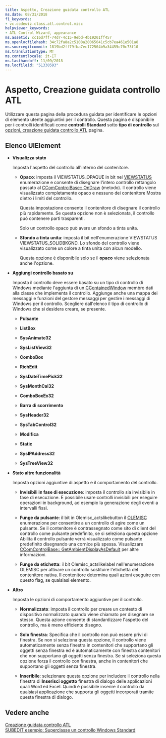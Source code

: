 ```yaml
---
title: Aspetto, Creazione guidata controllo ATL
ms.date: 08/31/2018
f1_keywords:
- vc.codewiz.class.atl.control.misc
helpviewer_keywords:
- ATL Control Wizard, appearance
ms.assetid: cc16d7ff-74d7-4c15-9ebd-4b19201ff457
ms.openlocfilehash: 34c72fa8a2c5108a20065041c5cb7ea461e501a8
ms.sourcegitcommit: 1819bd2ff79fba7ec172504b9a34455c70c73f10
ms.translationtype: MT
ms.contentlocale: it-IT
ms.lasthandoff: 11/09/2018
ms.locfileid: "51330593"
---
```

# <a name="appearance-atl-control-wizard"></a>Aspetto, Creazione guidata controllo ATL

Utilizzare questa pagina della procedura guidata per identificare le opzioni di elemento utente aggiuntivi per il controllo. Questa pagina è disponibile per i controlli identificati come **controlli Standard** sotto **tipo di controllo** sul [opzioni, creazione guidata controllo ATL](../../atl/reference/options-atl-control-wizard.md) pagina.

## <a name="uielement-list"></a>Elenco UIElement

- **Visualizza stato**

   Imposta l'aspetto del controllo all'interno del contenitore.

   - **Opaco**: imposta il VIEWSTATUS_OPAQUE in bit nel [VIEWSTATUS](/windows/desktop/api/ocidl/ne-ocidl-tagviewstatus) enumerazione e consente di disegnare l'intero controllo rettangolo passato al [CComControlBase:: OnDraw](../../atl/reference/ccomcontrolbase-class.md#ondraw) (metodo). Il controllo viene visualizzato completamente opaco e nessuno dei contenitore Mostra dietro i limiti del controllo.

      Questa impostazione consente il contenitore di disegnare il controllo più rapidamente. Se questa opzione non è selezionata, il controllo può contenere parti trasparenti.

      Solo un controllo opaco può avere un sfondo a tinta unita.

   - **Sfondo a tinta unita**: imposta il bit nell'enumerazione VIEWSTATUS VIEWSTATUS_SOLIDBKGND. Lo sfondo del controllo viene visualizzato come un colore a tinta unita con alcun modello.

      Questa opzione è disponibile solo se il **opaco** viene selezionata anche l'opzione.

- **Aggiungi controllo basato su**

   Imposta il controllo deve essere basato su un tipo di controllo di Windows mediante l'aggiunta di un [CContainedWindow](ccontainedwindowt-class.md) membro dati alla classe che implementa il controllo. Aggiunge anche una mappa dei messaggi e funzioni del gestore messaggi per gestire i messaggi di Windows per il controllo. Scegliere dall'elenco il tipo di controllo di Windows che si desidera creare, se presente.

   - **Pulsante**

   - **ListBox**

   - **SysAnimate32**

   - **SysListView32**

   - **ComboBox**

   - **RichEdit**

   - **SysDateTimePick32**

   - **SysMonthCal32**

   - **ComboBoxEx32**

   - **Barra di scorrimento**

   - **SysHeader32**

   - **SysTabControl32**

   - **Modifica**

   - **Static**

   - **SysIPAddress32**

   - **SysTreeView32**

- **Stato altre funzionalità**

   Imposta opzioni aggiuntive di aspetto e il comportamento del controllo.

   - **Invisibili in fase di esecuzione**: imposta il controllo sia invisibile in fase di esecuzione. È possibile usare controlli invisibili per eseguire operazioni in background, ad esempio la generazione degli eventi a intervalli fissi.

   - **Funge da pulsante**: il bit in Olemisc_actslikebutton il [OLEMISC](/windows/desktop/api/oleidl/ne-oleidl-tagolemisc) enumerazione per consentire a un controllo di agire come un pulsante. Se il contenitore è contrassegnato come sito di client del controllo come pulsante predefinito, se si seleziona questa opzione Abilita il controllo pulsante verrà visualizzato come pulsante predefinito disegnando una cornice più spessa. Visualizzare [CComControlBase:: GetAmbientDisplayAsDefault](../../atl/reference/ccomcontrolbase-class.md#getambientdisplayasdefault) per altre informazioni.

   - **Funge da etichetta**: il bit Olemisc_actslikelabel nell'enumerazione OLEMISC per attivare un controllo sostituire l'etichetta del contenitore nativa. Il contenitore determina quali azioni eseguire con questo flag, se qualsiasi elemento.

- **Altro**

   Imposta le opzioni di comportamento aggiuntive per il controllo.

   - **Normalizzato**: imposta il controllo per creare un contesto di dispositivo normalizzato quando viene chiamato per disegnare se stesso. Questa azione consente di standardizzare l'aspetto del controllo, ma è meno efficiente disegno.

   - **Solo finestra**: Specifica che il controllo non può essere privi di finestra. Se non si seleziona questa opzione, il controllo viene automaticamente senza finestra in contenitori che supportano gli oggetti senza finestra ed è automaticamente con finestra contenitori che non supportano gli oggetti senza finestra. Se si seleziona questa opzione forza il controllo con finestra, anche in contenitori che supportano gli oggetti senza finestra.

   - **Inseribile**: selezionare questa opzione per includere il controllo nella finestra di **Inserisci oggetto** finestra di dialogo delle applicazioni quali Word ed Excel. Quindi è possibile inserire il controllo da qualsiasi applicazione che supporta gli oggetti incorporati tramite questa finestra di dialogo.

## <a name="see-also"></a>Vedere anche

[Creazione guidata controllo ATL](../../atl/reference/atl-control-wizard.md)<br/>
[SUBEDIT esempio: Superclasse un controllo Windows Standard](https://github.com/Microsoft/VCSamples/tree/master/VC2008Samples/ATL/Controls/SubEdit)

